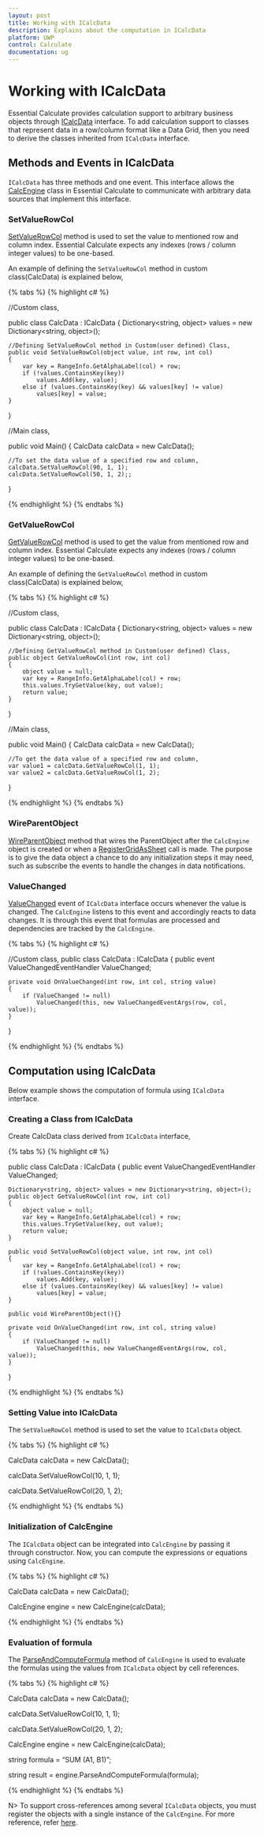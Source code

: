 ```yaml
---
layout: post
title: Working with ICalcData
description: Explains about the computation in ICalcData
platform: UWP
control: Calculate
documentation: ug
---
```


# Working with ICalcData

Essential Calculate provides calculation support to arbitrary business objects through [ICalcData](https://help.syncfusion.com/cr/cref_files/windowsforms/Syncfusion.Calculate.Base~Syncfusion.Calculate.ICalcData.html) interface. To add calculation support to classes that represent data in a row/column format like a Data Grid, then you need to derive the classes inherited from `ICalcData` interface.

## Methods and Events in ICalcData

`ICalcData` has three methods and one event. This interface allows the [CalcEngine](https://help.syncfusion.com/cr/cref_files/windowsforms/Syncfusion.Calculate.Base~Syncfusion.Calculate.CalcEngine.html) class in Essential Calculate to communicate with arbitrary data sources that implement this interface.

### SetValueRowCol

[SetValueRowCol](https://help.syncfusion.com/cr/cref_files/windowsforms/Syncfusion.Calculate.Base~Syncfusion.Calculate.ICalcData~SetValueRowCol.html) method is used to set the value to mentioned row and column index. Essential Calculate expects any indexes (rows / column integer values) to be one-based.

An example of defining the `SetValueRowCol` method in custom class(CalcData) is explained below,

{% tabs %}
{% highlight c# %}

//Custom class,

public class CalcData : ICalcData
{
    Dictionary<string, object> values = new Dictionary<string, object>();

    //Defining SetValueRowCol method in Custom(user defined) Class,
    public void SetValueRowCol(object value, int row, int col)
    {
        var key = RangeInfo.GetAlphaLabel(col) + row;
        if (!values.ContainsKey(key))
            values.Add(key, value);
        else if (values.ContainsKey(key) && values[key] != value)
            values[key] = value;
    }
}

//Main class,

public void Main()
{
    CalcData calcData = new CalcData();

    //To set the data value of a specified row and column,
    calcData.SetValueRowCol(90, 1, 1);
    calcData.SetValueRowCol(50, 1, 2);;
} 

{% endhighlight %}
{% endtabs %}

### GetValueRowCol

[GetValueRowCol](https://help.syncfusion.com/cr/cref_files/windowsforms/Syncfusion.Calculate.Base~Syncfusion.Calculate.ICalcData~GetValueRowCol.html) method is used to get the value from mentioned row and column index. Essential Calculate expects any indexes (rows / column integer values) to be one-based.

An example of defining the `GetValueRowCol` method in custom class(CalcData) is explained below,

{% tabs %}
{% highlight c# %}

//Custom class,

public class CalcData : ICalcData
{
    Dictionary<string, object> values = new Dictionary<string, object>();

    //Defining GetValueRowCol method in Custom(user defined) Class,
    public object GetValueRowCol(int row, int col)
    {
        object value = null;
        var key = RangeInfo.GetAlphaLabel(col) + row;
        this.values.TryGetValue(key, out value);
        return value;
    }
}

//Main class,

public void Main()
{
    CalcData calcData = new CalcData();

    //To get the data value of a specified row and column,
    var value1 = calcData.GetValueRowCol(1, 1);
    var value2 = calcData.GetValueRowCol(1, 2);
} 

{% endhighlight %}
{% endtabs %}

### WireParentObject

[WireParentObject](https://help.syncfusion.com/cr/cref_files/windowsforms/Syncfusion.Calculate.Base~Syncfusion.Calculate.ICalcData~WireParentObject.html) method that wires the ParentObject after the `CalcEngine` object is created or when a [RegisterGridAsSheet](https://help.syncfusion.com/cr/cref_files/windowsforms/Syncfusion.Calculate.Base~Syncfusion.Calculate.CalcEngine~RegisterGridAsSheet.html) call is made. The purpose is to give the data object 
a chance to do any initialization steps it may need, such as subscribe the events to handle the changes in data notifications.

### ValueChanged

[ValueChanged](https://help.syncfusion.com/cr/cref_files/windowsforms/Syncfusion.Calculate.Base~Syncfusion.Calculate.ICalcData~ValueChanged_EV.html) event of `ICalcData` interface occurs whenever the value is changed. The `CalcEngine` listens to this event and accordingly reacts to data changes.
 It is through this event that formulas are processed and dependencies are tracked by the `CalcEngine`.

{% tabs %}
{% highlight c# %}

//Custom class,
public class CalcData : ICalcData
{
    public event ValueChangedEventHandler ValueChanged;

    private void OnValueChanged(int row, int col, string value)
    {
        if (ValueChanged != null)
            ValueChanged(this, new ValueChangedEventArgs(row, col, value));
    }
}

{% endhighlight %}
{% endtabs %}

## Computation using ICalcData

Below example shows the computation of formula using `ICalcData` interface.

### Creating a Class from ICalcData 

Create CalcData class derived from `ICalcData` interface,

{% tabs %}
{% highlight c# %}

public class CalcData : ICalcData
{
    public event ValueChangedEventHandler ValueChanged;

    Dictionary<string, object> values = new Dictionary<string, object>();
    public object GetValueRowCol(int row, int col)
    {
        object value = null;
        var key = RangeInfo.GetAlphaLabel(col) + row;
        this.values.TryGetValue(key, out value);
        return value;
    }

    public void SetValueRowCol(object value, int row, int col)
    {
        var key = RangeInfo.GetAlphaLabel(col) + row;
        if (!values.ContainsKey(key))
            values.Add(key, value);
        else if (values.ContainsKey(key) && values[key] != value)
            values[key] = value;
    }

    public void WireParentObject(){}

    private void OnValueChanged(int row, int col, string value)
    {
        if (ValueChanged != null)
            ValueChanged(this, new ValueChangedEventArgs(row, col, value));
    }
}

{% endhighlight %}
{% endtabs %}

### Setting Value into ICalcData

The `SetValueRowCol` method is used to set the value to `ICalcData` object.

{% tabs %}
{% highlight c# %}

CalcData calcData = new CalcData();

calcData.SetValueRowCol(10, 1, 1);

calcData.SetValueRowCol(20, 1, 2);

{% endhighlight %}
{% endtabs %}

### Initialization of CalcEngine

The `ICalcData` object can be integrated into `CalcEngine` by passing it through constructor. Now, you can compute the expressions or equations using `CalcEngine`.

{% tabs %}
{% highlight c# %}

CalcData calcData = new CalcData();

CalcEngine engine = new CalcEngine(calcData);

{% endhighlight %}
{% endtabs %}


### Evaluation of formula

The [ParseAndComputeFormula](https://help.syncfusion.com/cr/cref_files/windowsforms/Syncfusion.Calculate.Base~Syncfusion.Calculate.CalcEngine~ParseAndComputeFormula.html) method of `CalcEngine` is used to evaluate the formulas using the values from `ICalcData` object by cell references.

{% tabs %}
{% highlight c# %}

CalcData calcData = new CalcData();

calcData.SetValueRowCol(10, 1, 1);

calcData.SetValueRowCol(20, 1, 2);

CalcEngine engine = new CalcEngine(calcData);

string formula = “SUM (A1, B1)”;

string result = engine.ParseAndComputeFormula(formula);

{% endhighlight %}
{% endtabs %}

N> To support cross-references among several `ICalcData` objects, you must register the objects with a single instance of the `CalcEngine`.
For more reference, refer [here](https://help.syncfusion.com/uwp/calculate/getting-started#cross-sheet-reference).
